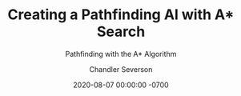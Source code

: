 ---
layout: post
title:  "Creating a Pathfinding AI with A* Search"
date:   2020-08-07 00:00:00 -0700
categories: projects
author: Chandler Severson

type: Artificial Intelligence
name: Creating a Pathfinding AI
subtitle: Pathfinding with the A* Algorithm
image: "https://via.placeholder.com/350x350"
description: "An AI that can solve mazes with the A* search algorithm."
---